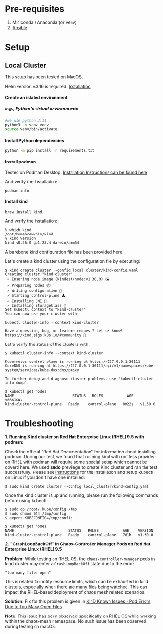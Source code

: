 
# Pre-requisites
1. Miniconda / Anaconda (or venv)
2. [Ansible](https://docs.ansible.com/ansible/latest/installation_guide/intro_installation.html)

# Setup

## Local Cluster
This setup has been tested on MacOS.

Helm version v.3.16 is required: [Installation](https://helm.sh/docs/intro/install/).

#### Create an islated environment 
##### e.g., Python's virtual environments

```bash
#we use python 3.11
python3 -m venv venv
source venv/bin/activate
```


#### Install Python dependencies

```bash
python -m pip install -r requirements.txt
```

#### Install podman
Tested on Podman Desktop. [Installation Instructions can be found here](https://podman.io/docs/installation)

And verify the installation:
```shell
podman info
```

#### Install kind
```shell
brew install kind
```

And verify the installation:
```shell
% which kind
/opt/homebrew/bin/kind
% kind version
kind v0.26.0 go1.23.4 darwin/arm64
```

A barebone kind configuration file has been provided [here](./kind-config.yaml).

Let's create a kind cluster using the configuration file by executing:
```shell
$ kind create cluster --config local_cluster/kind-config.yaml
Creating cluster "kind-cluster" ...
 ✓ Ensuring node image (kindest/node:v1.30.0) 🖼
 ✓ Preparing nodes 📦
 ✓ Writing configuration 📜
 ✓ Starting control-plane 🕹️
 ✓ Installing CNI 🔌
 ✓ Installing StorageClass 💾
Set kubectl context to "kind-cluster"
You can now use your cluster with:

kubectl cluster-info --context kind-cluster

Have a question, bug, or feature request? Let us know! https://kind.sigs.k8s.io/#community 🙂
```

Let's verify the status of the clusters with:
```shell
$ kubectl cluster-info --context kind-cluster

Kubernetes control plane is running at https://127.0.0.1:36111
CoreDNS is running at https://127.0.0.1:36111/api/v1/namespaces/kube-system/services/kube-dns:dns/proxy

To further debug and diagnose cluster problems, use 'kubectl cluster-info dump'.
```
```shell
$ kubectl get nodes
NAME                           STATUS   ROLES           AGE     VERSION\
kind-cluster-control-plane   Ready    control-plane   8m22s   v1.30.0
```

# Troubleshooting

**1. Running Kind cluster on Red Hat Enterprise Linux (RHEL) 9.5 with podman:**

Check the official "Red Hat Documentation" for information about installing podman.
During our test, we found that running kind with rootless provider on RHEL with podman will require some special setup which cannot be coverd here.
We used **sudo** previlege to create Kind cluster and ran the test successfully.
Please see [instructions](https://kubernetes.io/docs/tasks/tools/install-kubectl-linux/) for the installation and setup kubectl on Linux if you don't have one installed.

`$ sudo kind create cluster --config local_cluster/kind-config.yaml`

Once the kind cluster is up and running, please run the following commands before using kubectl:
```
$ sudo cp /root/.kube/config /tmp
$ sudo chmod 644 /tmp/config
$ export KUBECONFIG=/tmp/config
```
```
$ kubectl get nodes
NAME                         STATUS   ROLES           AGE    VERSION
kind-cluster-control-plane   Ready    control-plane   7d1h   v1.30.0
```
**2. "CrashLoopBackOff" in Chaos-Controller Manager Pods on Red Hat Enterprise Linux (RHEL) 9.5**

**Problem:**  While testing on RHEL OS, the `chaos-controller-manager` pods in kind cluster may enter a `CrashLoopBackOff` state due to the error:  
```
"too many files open"
```

This is related to inotify resource limits, which can be exhausted in kind clusters, especially when there are many files being watched. This can impact the RHEL-based deployment of chaos mesh related scenarios. 

**Solution:** 
Fix for this problem is given in [KinD Known Issues - Pod Errors Due to Too Many Open Files](https://kind.sigs.k8s.io/docs/user/known-issues/#pod-errors-due-to-too-many-open-files). 

**Note:**
This issue has been observed specifically on RHEL OS while working within the chaos-mesh namespace. No such issue has been observed during testing on macOS.
